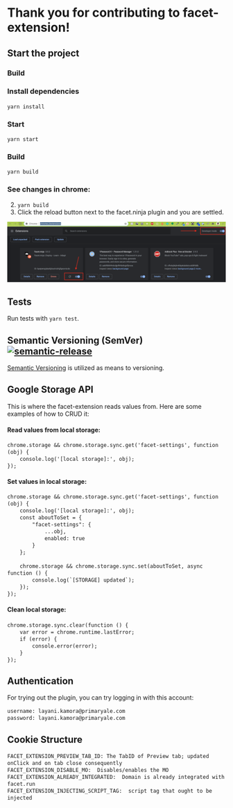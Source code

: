 # Thank you for contributing to facet-extension!

## Start the project

### Build

### Install dependencies

```
yarn install
```

### Start

```
yarn start
```

### Build

```
yarn build
```

### See changes in chrome:

2. `yarn build`
3. Click the reload button next to the facet.ninja plugin and you are settled.

![Facetizer](./readme_assets/chrome_installation.png)

## Tests

Run tests with `yarn test`.

## Semantic Versioning (SemVer) [![semantic-release](https://img.shields.io/badge/%20%20%F0%9F%93%A6%F0%9F%9A%80-semantic--release-e10079.svg)](https://semver.org/)

[Semantic Versioning](https://semver.org/) is utilized as means to versioning.

## Google Storage API

This is where the facet-extension reads values from. Here are some examples of how to CRUD it:

#### Read values from local storage:

```
chrome.storage && chrome.storage.sync.get('facet-settings', function (obj) {
    console.log('[local storage]:', obj);
});
```

#### Set values in local storage:

```
chrome.storage && chrome.storage.sync.get('facet-settings', function (obj) {
    console.log('[local storage]:', obj);
    const aboutToSet = {
        "facet-settings": {
            ...obj,
            enabled: true
        }
    };

    chrome.storage && chrome.storage.sync.set(aboutToSet, async function () {
        console.log(`[STORAGE] updated`);
    });
});
```

#### Clean local storage:

```
chrome.storage.sync.clear(function () {
    var error = chrome.runtime.lastError;
    if (error) {
        console.error(error);
    }
});
```

## Authentication

For trying out the plugin, you can try logging in with this account:

```
username: layani.kamora@primaryale.com
password: layani.kamora@primaryale.com
```

## Cookie Structure

```
FACET_EXTENSION_PREVIEW_TAB_ID: The TabID of Preview tab; updated onClick and on tab close consequently
FACET_EXTENSION_DISABLE_MO:  Disables/enables the MO
FACET_EXTENSION_ALREADY_INTEGRATED:  Domain is already integrated with facet.run
FACET_EXTENSION_INJECTING_SCRIPT_TAG:  script tag that ought to be injected
```
